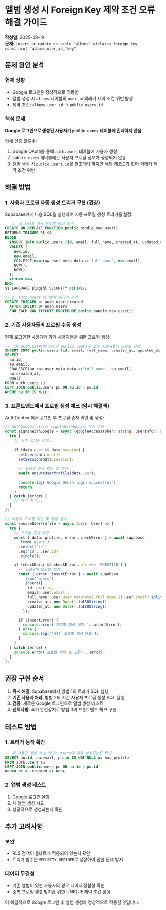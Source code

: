 # 앨범 생성 시 Foreign Key 제약 조건 오류 해결 가이드

**작성일:** 2025-08-19  
**문제:** `insert or update on table "albums" violates foreign key constraint "albums_user_id_fkey"`

## 문제 원인 분석

### 현재 상황
- Google 로그인은 정상적으로 작동함
- 앨범 생성 시 `albums` 테이블의 `user_id` 외래키 제약 조건 위반 발생
- 제약 조건: `albums.user_id` → `public.users.id`

### 핵심 문제
**Google 로그인으로 생성된 사용자가 `public.users` 테이블에 존재하지 않음**

현재 인증 플로우:
1. Google OAuth를 통해 `auth.users` 테이블에 사용자 생성
2. `public.users` 테이블에는 사용자 프로필 정보가 생성되지 않음
3. 앨범 생성 시 `public.users.id`를 참조하려 하지만 해당 레코드가 없어 외래키 제약 조건 위반

## 해결 방법

### 1. 사용자 프로필 자동 생성 트리거 구현 (권장)

Supabase에서 다음 SQL을 실행하여 자동 프로필 생성 트리거를 설정:

```sql
-- 1. 새 사용자 자동 프로필 생성 함수
CREATE OR REPLACE FUNCTION public.handle_new_user()
RETURNS TRIGGER AS $$
BEGIN
  INSERT INTO public.users (id, email, full_name, created_at, updated_at)
  VALUES (
    new.id,
    new.email,
    COALESCE(new.raw_user_meta_data->>'full_name', new.email),
    NOW(),
    NOW()
  );
  RETURN new;
END;
$$ LANGUAGE plpgsql SECURITY DEFINER;

-- 2. auth.users 테이블에 트리거 추가
CREATE TRIGGER on_auth_user_created
  AFTER INSERT ON auth.users
  FOR EACH ROW EXECUTE PROCEDURE public.handle_new_user();
```

### 2. 기존 사용자들의 프로필 수동 생성

현재 로그인한 사용자와 과거 사용자들을 위한 프로필 생성:

```sql
-- 기존 auth.users에 있지만 public.users에 없는 사용자들의 프로필 생성
INSERT INTO public.users (id, email, full_name, created_at, updated_at)
SELECT 
  au.id,
  au.email,
  COALESCE(au.raw_user_meta_data->>'full_name', au.email),
  au.created_at,
  NOW()
FROM auth.users au
LEFT JOIN public.users pu ON au.id = pu.id
WHERE pu.id IS NULL;
```

### 3. 프론트엔드에서 프로필 생성 체크 (임시 해결책)

AuthContext에서 로그인 후 프로필 존재 확인 및 생성:

```typescript
// AuthContext.tsx의 signInWithGoogle 함수 수정
const signInWithGoogle = async (googleAccessToken: string, userInfo?: any) => {
  try {
    // 기존 로그인 로직...
    
    if (data.user && data.session) {
      setUser(data.user);
      setSession(data.session);
      
      // 프로필 존재 확인 및 생성
      await ensureUserProfile(data.user);
      
      console.log('Google OAuth login successful');
      return;
    }
  } catch (error) {
    // 에러 처리...
  }
};

// 사용자 프로필 확인 및 생성 함수
const ensureUserProfile = async (user: User) => {
  try {
    // 프로필 존재 확인
    const { data: profile, error: checkError } = await supabase
      .from('users')
      .select('id')
      .eq('id', user.id)
      .single();

    if (checkError && checkError.code === 'PGRST116') {
      // 프로필이 없으면 생성
      const { error: insertError } = await supabase
        .from('users')
        .insert({
          id: user.id,
          email: user.email!,
          full_name: user.user_metadata?.full_name || user.email?.split('@')[0],
          created_at: new Date().toISOString(),
          updated_at: new Date().toISOString()
        });

      if (insertError) {
        console.error('프로필 생성 실패:', insertError);
      } else {
        console.log('사용자 프로필 생성 완료');
      }
    }
  } catch (error) {
    console.error('프로필 확인 중 오류:', error);
  }
};
```

## 권장 구현 순서

1. **즉시 해결**: Supabase에서 방법 1의 트리거 SQL 실행
2. **기존 사용자 처리**: 방법 2의 기존 사용자 프로필 생성 SQL 실행
3. **검증**: 새로운 Google 로그인으로 앨범 생성 테스트
4. **선택사항**: 추가 안전장치로 방법 3의 프론트엔드 체크 구현

## 테스트 방법

### 1. 트리거 동작 확인
```sql
-- 새 사용자 생성 시 public.users에 자동 생성되는지 확인
SELECT au.id, au.email, pu.id IS NOT NULL as has_profile
FROM auth.users au
LEFT JOIN public.users pu ON au.id = pu.id
ORDER BY au.created_at DESC;
```

### 2. 앨범 생성 테스트
1. Google 로그인 실행
2. 새 앨범 생성 시도
3. 성공적으로 생성되는지 확인

## 추가 고려사항

### 보안
- RLS 정책이 올바르게 적용되어 있는지 확인
- 트리거 함수는 `SECURITY DEFINER`로 설정하여 권한 문제 방지

### 데이터 무결성
- 기존 앨범이 있는 사용자의 경우 데이터 정합성 확인
- 중복 프로필 생성 방지를 위한 UNIQUE 제약 조건 활용

이 해결책으로 Google 로그인 후 앨범 생성이 정상적으로 작동할 것입니다.